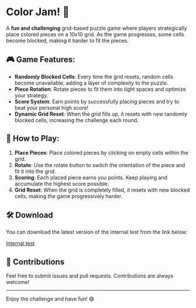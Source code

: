 # Color Jam! 🧩

A **fun and challenging** grid-based puzzle game where players strategically place colored pieces on a 10x10 grid. As the game progresses, some cells become blocked, making it harder to fit the pieces.

## 🎮 Game Features:
- **Randomly Blocked Cells**: Every time the grid resets, random cells become unavailable, adding a layer of complexity to the puzzle.
- **Piece Rotation**: Rotate pieces to fit them into tight spaces and optimize your strategy.
- **Score System**: Earn points by successfully placing pieces and try to beat your personal high score!
- **Dynamic Grid Reset**: When the grid fills up, it resets with new randomly blocked cells, increasing the challenge each round.

## 📜 How to Play:
1. **Place Pieces**: Place colored pieces by clicking on empty cells within the grid.
2. **Rotate**: Use the rotate button to switch the orientation of the piece and fit it into the grid.
3. **Scoring**: Each placed piece earns you points. Keep playing and accumulate the highest score possible.
4. **Grid Reset**: When the grid is completely filled, it resets with new blocked cells, making the game progressively harder.

## 🛠 Download

You can download the latest version of the internal test from the link below:

[Internal test](https://play.google.com/apps/internaltest/4701526388875010264)


## 🤝 Contributions

Feel free to submit issues and pull requests. Contributions are always welcome!

---

Enjoy the challenge and have fun! 😄
